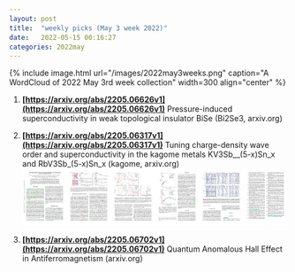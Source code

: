 ```yaml
---
layout: post
title:  "weekly picks (May 3 week 2022)"
date:   2022-05-15 00:16:27
categories: 2022may
---
```


{% include image.html url="/images/2022may3weeks.png" caption="A WordCloud of 2022 May 3rd week collection" width=300 align="center" %}




1. **[https://arxiv.org/abs/2205.06626v1](https://arxiv.org/abs/2205.06626v1)** Pressure-induced superconductivity in weak topological insulator BiSe (Bi2Se3, arxiv.org)

1. **[https://arxiv.org/abs/2205.06317v1](https://arxiv.org/abs/2205.06317v1)** Tuning charge-density wave order and superconductivity in the kagome metals KV3Sb__(5-x)Sn_x and RbV3Sb_(5-x)Sn_x (kagome, arxiv.org) ![](/images/2205.06317v1.pdf.jpg)

1. **[https://arxiv.org/abs/2205.06702v1](https://arxiv.org/abs/2205.06702v1)** Quantum Anomalous Hall Effect in Antiferromagnetism (arxiv.org)
